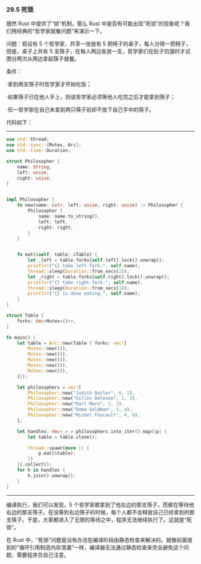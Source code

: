 ### 29.5 死锁

既然 Rust 中提供了“锁”机制，那么 Rust 中是否有可能出现“死锁”的现象呢？我们用经典的“哲学家就餐问题”来演示一下。

问题：假设有 5 个哲学家，共享一张放有 5 把椅子的桌子，每人分得一把椅子，但是，桌子上共有 5 支筷子，在每人两边各放一支，哲学家们在肚子饥饿时才试图分两次从两边拿起筷子就餐。

条件：

·拿到两支筷子时哲学家才开始吃饭；

·如果筷子已在他人手上，则该哲学家必须等他人吃完之后才能拿到筷子；

·任一哲学家在自己未拿到两只筷子前却不放下自己手中的筷子。

代码如下：

---

```rust
use std::thread;
use std::sync::{Mutex, Arc};
use std::time::Duration;

struct Philosopher {
    name: String,
    left: usize,
    right: usize,
}


impl Philosopher {
    fn new(name: &str, left: usize, right: usize) -> Philosopher {
        Philosopher {
            name: name.to_string(),
            left: left,
            right: right,
        }
    }


    fn eat(&self, table: &Table) {
        let _left = table.forks[self.left].lock().unwrap();
        println!("{} take left fork.", self.name);
        thread::sleep(Duration::from_secs(2));
        let _right = table.forks[self.right].lock().unwrap();
        println!("{} take right fork.", self.name);
        thread::sleep(Duration::from_secs(1));
        println!("{} is done eating.", self.name);
    }
}

struct Table {
    forks: Vec<Mutex<()>>,
}

fn main() {
    let table = Arc::new(Table { forks: vec![
        Mutex::new(()),
        Mutex::new(()),
        Mutex::new(()),
        Mutex::new(()),
        Mutex::new(()),
    ]});

    let philosophers = vec![
        Philosopher::new("Judith Butler", 0, 1),
        Philosopher::new("Gilles Deleuze", 1, 2),
        Philosopher::new("Karl Marx", 2, 3),
        Philosopher::new("Emma Goldman", 3, 4),
        Philosopher::new("Michel Foucault", 4, 0),
    ];

    let handles: Vec<_> = philosophers.into_iter().map(|p| {
        let table = table.clone();

        thread::spawn(move || {
            p.eat(&table);
        })
    }).collect();
    for h in handles {
        h.join().unwrap();
    }
}
```

---

编译执行，我们可以发现，5 个哲学家都拿到了他左边的那支筷子，而都在等待他右边的那支筷子。在没等到右边筷子的时候，每个人都不会释放自己已经拿到的那支筷子。于是，大家都进入了无限的等待之中，程序无法继续执行了。这就是“死锁”。

在 Rust 中，“死锁”问题是没有办法在编译阶段由静态检查来解决的。就像前面提到的“循环引用制造内存泄漏”一样，编译器无法通过静态检查来完全避免这个问题，需要程序员自己注意。
